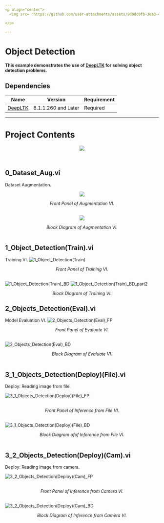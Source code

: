 ```yaml
---
<p align="center">
  <img src= "https://github.com/user-attachments/assets/9d9dc8fb-3ea3-47cc-83d9-bd7259e66455" width="50%" />

</p>

---
```


# Object Detection

#### This example demonstrates the use of [DeepLTK](https://www.ngene.co/deep-learning-toolkit-for-labview) for solving object detection problems. 
## Dependencies

| Name                                         | Version   | Requirement        |
|----------------------------------------------|--------------------|--------------------|
| [DeepLTK](https://www.ngene.co/deep-learning-toolkit-for-labview) | 8.1.1.260 and Later  | Required            |

 

----

# Project Contents

<p align="center">
  
  <img src = "https://github.com/user-attachments/assets/da640da0-ee3e-4774-be51-1744bbf2ab3d"/>

</p>
<br/>

## 0_Dataset_Aug.vi
Dataset Augmentation.

<p align="center">
 <img src="https://github.com/user-attachments/assets/403f64bf-9a54-40c8-a9af-95e956f139f8" />

</p>
<div align="center"><i>Front Panel of Augmentation VI.</i></div>
<br/>


<p align="center">
<img src="https://github.com/user-attachments/assets/78fe8976-ca40-4a42-839e-2e2b5cdf35d8" />


</p>
<div align="center"><i>Block Diagram of Augmentation VI.</i></div>

<br/>

## 1_Object_Detection(Train).vi
Training VI.
![1_Object_Detection(Train)](https://github.com/user-attachments/assets/a4442d00-d87e-4b2a-b1fa-11224960e39c)

<div align="center"><i>Front Panel of Training VI.</i></div>
<br/>

![1_Object_Detection(Train)_BD](https://github.com/user-attachments/assets/8439e8de-8149-495f-9550-6269fbe53341)
![1_Object_Detection(Train)_BD_part2](https://github.com/user-attachments/assets/247de8cc-48f4-4b08-8b28-144ea611f664)


<div align="center"><i>Block Diagram of Training VI.</i></div>

## 2_Objects_Detection(Eval).vi
Model Evaluation VI.
![2_Objects_Detection(Eval)_FP](https://github.com/user-attachments/assets/b915f8db-bcb8-4cfe-9c3d-7717a0e2d60a)

  
<div align="center"><i>Front Panel of Evaluate VI.</i></div>
<br/>


![2_Objects_Detection(Eval)_BD](https://github.com/user-attachments/assets/c2d14aa8-0341-41ae-bed9-6a75ef5700fa)


<div align="center"><i>Block Diagram of Evaluate VI.</i></div>

<br/>


## 3_1_Objects_Detection(Deploy)(File).vi

Deploy: Reading image from file.

![3_1_Objects_Detection(Deploy)(File)_FP](https://github.com/user-attachments/assets/7bc86d36-7011-491c-894a-6a03f5e317f5)

<br/>
<div align="center"><i>Front Panel of Inference from File VI.</i></div>
<br/>

![3_1_Objects_Detection(Deploy)(File)_BD](https://github.com/user-attachments/assets/f487aa4e-7b44-46db-8bd8-7762a6cefbe2)


<div align="center"><i>Block Diagram ofof Inference from File VI.</i></div>
<br/>

## 3_2_Objects_Detection(Deploy)(Cam).vi

Deploy: Reading image from camera.

![3_2_Objects_Detection(Deploy)(Cam)_FP](https://github.com/user-attachments/assets/0c8b22b3-da7d-4ada-8af3-064b5077a02f)


<br/>
<div align="center"><i>Front Panel of Inference from Camera VI.</i></div>
<br/>

![3_2_Objects_Detection(Deploy)(Cam)_BD](https://github.com/user-attachments/assets/936e482a-1fc4-4c71-95e0-e8df20a9971a)



<div align="center"><i>Block Diagram of Inference from Camera VI.</i></div>
<br/>
